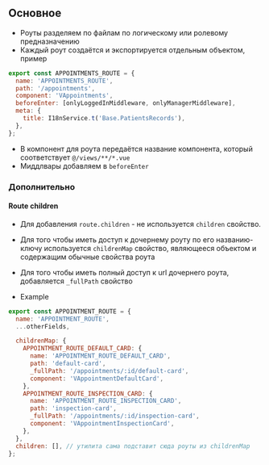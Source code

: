 ## Основное
- Роуты разделяем по файлам по логическому или ролевому предназначению
- Каждый роут создаётся и экспортируется отдельным объектом, пример 
```javascript
export const APPOINTMENTS_ROUTE = {
  name: 'APPOINTMENTS_ROUTE',
  path: '/appointments',
  component: 'VAppointments',
  beforeEnter: [onlyLoggedInMiddleware, onlyManagerMiddleware],
  meta: {
    title: I18nService.t('Base.PatientsRecords'),
  },
};
```
- В компонент для роута передаётся название компонента, который соответствует `@/views/**/*.vue`
- Миддлвары добавляем в `beforeEnter`

### Дополнительно

#### Route children
- Для добавления `route.children` - не используется `children` свойство.
- Для того чтобы иметь доступ к дочернему роуту по его названию-ключу используется `childrenMap` свойство, являющееся объектом и содержащим обычные свойства роута
- Для того чтобы иметь полный доступ к url дочернего роута, добавляется `_fullPath` свойство

- Example
```javascript
export const APPOINTMENT_ROUTE = {
  name: 'APPOINTMENT_ROUTE',
  ...otherFields,

  childrenMap: {
    APPOINTMENT_ROUTE_DEFAULT_CARD: {
      name: 'APPOINTMENT_ROUTE_DEFAULT_CARD',
      path: 'default-card',
      _fullPath: '/appointments/:id/default-card',
      component: 'VAppointmentDefaultCard',
    },
    APPOINTMENT_ROUTE_INSPECTION_CARD: {
      name: 'APPOINTMENT_ROUTE_INSPECTION_CARD',
      path: 'inspection-card',
      _fullPath: '/appointments/:id/inspection-card',
      component: 'VAppointmentInspectionCard',
    },
  },
  children: [], // утилита сама подставит сюда роуты из childrenMap
};
```
